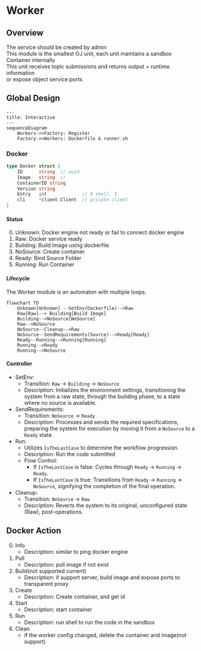 # Worker
## Overview
The service should be created by admin  
This module is the smallest OJ unit, each unit maintains a sandbox Container internally  
This unit receives topic submissions and returns output + runtime information  
or expose object service ports
## Global Design
``` mermaid
---
title: Interactive
---
sequenceDiagram
    Workers->>Factory: Register
    Factory->>Workers: Dockerfile & runner.sh
```
### Docker
```go
type Docker struct {
    ID      string  // uuid
    Image   string  // 
    ContainerID string
    Version string
    Entry   int             // 0 shell, 1 
    cli     *client.Client  // private client
}
```
#### Status
0. Unknown: Docker engine not ready or fail to connect docker engine
1. Raw: Docker service ready
2. Building: Build Image using dockerfile
3. NoSource: Create container
4. Ready: Bind Source Folder
5. Running: Run Container
#### Lifecycle
The Worker module is an automaton with multiple loops.
```mermaid
flowchart TD
    Unknown[Unknown] --SetEnv(Dockerfile)-->Raw
    Raw[Raw]--> Building[Build Image]
    Building-->NoSource[NoSource]
    Raw-->NoSource
    NoSource--Cleanup-->Raw
    NoSource--SendRequirements(Source)-->Ready[Ready]
    Ready--Running-->Running[Running]
    Running-->Ready
    Running-->NoSource
```
#### Controller
* SetEnv:  
    * Transition: `Raw` → `Building` → `NoSource`  
    * Description: Initializes the environment settings, transitioning the system from a raw state, through the building phase, to a state where no source is available.  
* SendRequirements:  
    * Transition: `NoSource` → `Ready`  
    * Description: Processes and sends the required specifications, preparing the system for execution by moving it from a `NoSource` to a `Ready` state.  
* Run:
    * Utilizes `IsTheLastCase` to determine the workflow progression.  
    * Description: Run the code submitted
    * Flow Control:
        * If `IsTheLastCase` is false: Cycles through `Ready` → `Running` → `Ready`.
        * If `IsTheLastCase` is true: Transitions from `Ready` → `Running` → `NoSource`, signifying the completion of the final operation.
* Cleanup:  
    * Transition: `NoSource` → `Raw`
    * Description: Reverts the system to its original, unconfigured state (Raw), post-operations.
## Docker Action
0. Info
    * Description: similar to ping docker engine
1. Pull
    * Description: pull image if not exist
2. Build(not supported current)
    * Description: if support server, build image and expose ports to transparent proxy
3. Create
    * Description: Create container, and get id
4. Start
    * Description: start container
5. Run
    * Description: run shell to run the code in the sandbox
6. Clean
    * if the worker config changed, delete the container and image(not support)
